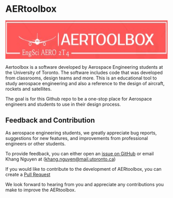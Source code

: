 # AERtoolbox 

<p align="center">
    <img src="images/aertoolbox.jpg" width="700" height="120">
</p> 

Aertoolbox is a software developed by Aerospace Engineering students at the University of Toronto. The software includes code that was developed from classrooms, design teams and more. This is an educational tool to study aerospace engineering and also a reference to the design of aircraft, rockets and satellites.

The goal is for this Github repo to be a one-stop place for Aerospace engineers and students to use in their design process.

## Feedback and Contribution 

As aerospace engineering students, we greatly appreciate bug reports, suggestions for new features, and improvements from professional engineers or other students.

To provide feedback, you can either open an [issue on GitHub](https://docs.github.com/en/issues/tracking-your-work-with-issues/creating-an-issue) or email Khang Nguyen at (khang.nguyen@mail.utoronto.ca)

If you would like to contribute to the development of AERtoolbox, you can create a [Pull Request](https://github.com/khangaerospace/Training/tree/main/How%20to%20make%20a%20pull%20request)

We look forward to hearing from you and appreciate any contributions you make to improve the AERtoolbox.
